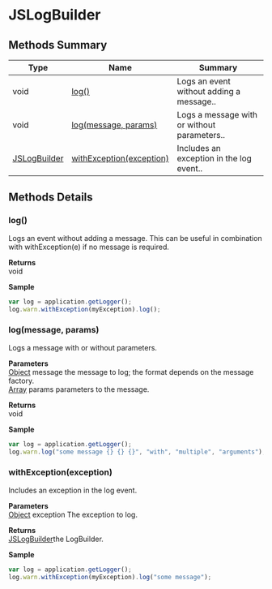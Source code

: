#  JSLogBuilder


## Methods Summary

| Type                                                  | Name                    | Summary                                                                                                           |
| ----------------------------------------------------- | ----------------------- | ----------------------------------------------------------------------------------------------------------------- |
|void | [log()](JSLogBuilder.md#log)                   | Logs an event without adding a message..                                    |
|void | [log(message, params)](JSLogBuilder.md#log-message-params)                   | Logs a message with or without parameters..                                    |
| [JSLogBuilder](./JSLogBuilder.md) | [withException(exception)](JSLogBuilder.md#withexception-exception)                   | Includes an exception in the log event..                                    |

## Methods Details

### log()

Logs an event without adding a message.
This can be useful in combination with withException(e) if no message is required.


**Returns**\
void 


**Sample**

```javascript
var log = application.getLogger();
log.warn.withException(myException).log();
```
### log(message, params)

Logs a message with or without parameters.

**Parameters**\
[Object](JSLib/Object.md) message the message to log; the format depends on the message factory.\
[Array](JSLib/Array.md) params parameters to the message.

**Returns**\
void 


**Sample**

```javascript
var log = application.getLogger();
log.warn.log("some message {} {} {}", "with", "multiple", "arguments");
```
### withException(exception)

Includes an exception in the log event.

**Parameters**\
[Object](JSLib/Object.md) exception The exception to log.

**Returns**\
[JSLogBuilder](./JSLogBuilder.md)the LogBuilder.


**Sample**

```javascript
var log = application.getLogger();
log.warn.withException(myException).log("some message");
```

